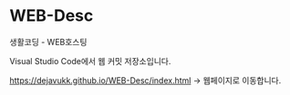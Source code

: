 # WEB-Desc
생활코딩 - WEB호스팅


Visual Studio Code에서 웹 커밋 저장소입니다.


https://dejavukk.github.io/WEB-Desc/index.html -> 웹페이지로 이동합니다.

